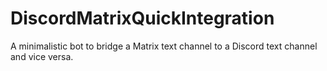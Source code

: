 # DiscordMatrixQuickIntegration
A minimalistic bot to bridge a Matrix text channel to a Discord text channel and vice versa.

